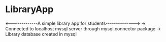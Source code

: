 # LibraryApp
<-------------A simple library app for students-------------->
-> Connected to localhost mysql server through mysql.connector package
-> Library database created in mysql
